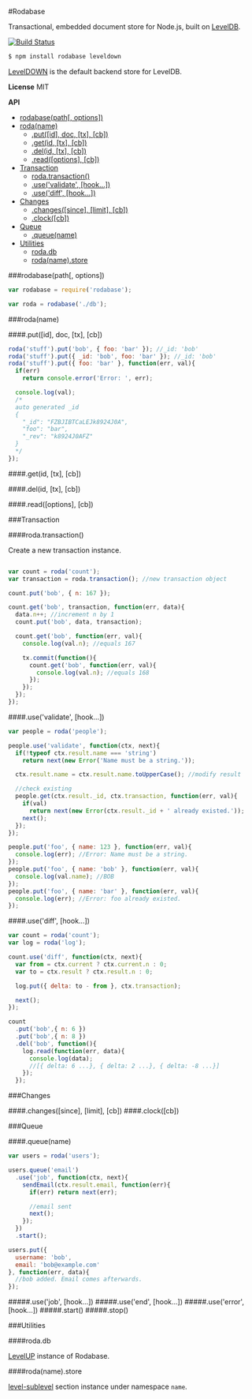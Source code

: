 #Rodabase

Transactional, embedded document store for Node.js, built on [LevelDB](https://github.com/rvagg/node-levelup).

[![Build Status](https://travis-ci.org/cshum/rodabase.svg?branch=master)](https://travis-ci.org/cshum/rodabase)

```bash
$ npm install rodabase leveldown
```
[LevelDOWN](https://github.com/rvagg/node-leveldown) is the default backend store for LevelDB. 

**License** MIT

<!-- START doctoc generated TOC please keep comment here to allow auto update -->
<!-- DON'T EDIT THIS SECTION, INSTEAD RE-RUN doctoc TO UPDATE -->
**API**

- [rodabase(path[, options])](#rodabasepath-options)
- [roda(name)](#rodaname)
  - [.put([id], doc, [tx], [cb])](#putid-doc-tx-cb)
  - [.get(id, [tx], [cb])](#getid-tx-cb)
  - [.del(id, [tx], [cb])](#delid-tx-cb)
  - [.read([options], [cb])](#readoptions-cb)
- [Transaction](#transaction)
  - [roda.transaction()](#rodatransaction)
  - [.use('validate', [hook...])](#usevalidate-hook)
  - [.use('diff', [hook...])](#usediff-hook)
- [Changes](#changes)
  - [.changes([since], [limit], [cb])](#changessince-limit-cb)
  - [.clock([cb])](#clockcb)
- [Queue](#queue)
  - [.queue(name)](#queuename)
- [Utilities](#utilities)
  - [roda.db](#rodadb)
  - [roda(name).store](#rodanamestore)

<!-- END doctoc generated TOC please keep comment here to allow auto update -->

###rodabase(path[, options])

```js
var rodabase = require('rodabase');

var roda = rodabase('./db');
```

###roda(name)

####.put([id], doc, [tx], [cb])

```js
roda('stuff').put('bob', { foo: 'bar' }); //_id: 'bob'
roda('stuff').put({ _id: 'bob', foo: 'bar' }); //_id: 'bob'
roda('stuff').put({ foo: 'bar' }, function(err, val){
  if(err) 
    return console.error('Error: ', err);

  console.log(val);
  /*
  auto generated _id
  { 
    "_id": "FZBJIBTCaLEJk8924J0A", 
    "foo": "bar", 
    "_rev": "k8924J0AFZ" 
  }
  */
}); 

```

####.get(id, [tx], [cb])

####.del(id, [tx], [cb])

####.read([options], [cb])

###Transaction

####roda.transaction()

Create a new transaction instance.

```js

var count = roda('count');
var transaction = roda.transaction(); //new transaction object

count.put('bob', { n: 167 });

count.get('bob', transaction, function(err, data){
  data.n++; //increment n by 1
  count.put('bob', data, transaction);

  count.get('bob', function(err, val){
    console.log(val.n); //equals 167

    tx.commit(function(){
      count.get('bob', function(err, val){
        console.log(val.n); //equals 168
      });
    });
  });
});
```

####.use('validate', [hook...])
```js
var people = roda('people');

people.use('validate', function(ctx, next){
  if(!typeof ctx.result.name === 'string')
    return next(new Error('Name must be a string.'));

  ctx.result.name = ctx.result.name.toUpperCase(); //modify result

  //check existing
  people.get(ctx.result._id, ctx.transaction, function(err, val){
    if(val)
      return next(new Error(ctx.result._id + ' already existed.'));
    next();
  });
});

people.put('foo', { name: 123 }, function(err, val){
  console.log(err); //Error: Name must be a string.
});
people.put('foo', { name: 'bob' }, function(err, val){
  console.log(val.name); //BOB
});
people.put('foo', { name: 'bar' }, function(err, val){
  console.log(err); //Error: foo already existed.
});
```

####.use('diff', [hook...])
```js
var count = roda('count');
var log = roda('log');

count.use('diff', function(ctx, next){
  var from = ctx.current ? ctx.current.n : 0;
  var to = ctx.result ? ctx.result.n : 0;

  log.put({ delta: to - from }, ctx.transaction);

  next();
});

count
  .put('bob',{ n: 6 })
  .put('bob',{ n: 8 })
  .del('bob', function(){
    log.read(function(err, data){
      console.log(data); 
      //[{ delta: 6 ...}, { delta: 2 ...}, { delta: -8 ...}]
    });
  });
```

###Changes

####.changes([since], [limit], [cb])
####.clock([cb])

###Queue

####.queue(name)

```js
var users = roda('users');

users.queue('email')
  .use('job', function(ctx, next){
    sendEmail(ctx.result.email, function(err){
      if(err) return next(err);

      //email sent
      next();
    });
  })
  .start();

users.put({
  username: 'bob',
  email: 'bob@example.com'
}, function(err, data){
  //bob added. Email comes afterwards.
});

```
#####.use('job', [hook...])
#####.use('end', [hook...])
#####.use('error', [hook...])
#####.start()
#####.stop()

###Utilities

####roda.db

[LevelUP](https://github.com/rvagg/node-levelup) instance of Rodabase.

####roda(name).store

[level-sublevel](https://github.com/dominictarr/level-sublevel) section instance under namespace `name`.


